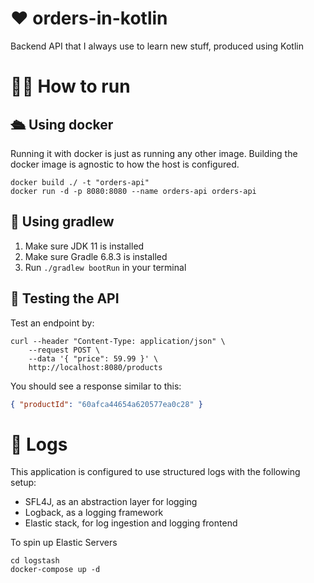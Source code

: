 # ❤️ orders-in-kotlin

Backend API that I always use to learn new stuff, produced using Kotlin

# 🏃‍♂️ How to run

## 🛳 Using docker

Running it with docker is just as running any other image. Building the docker image is agnostic to how the host is configured.

```bs
docker build ./ -t "orders-api"
docker run -d -p 8080:8080 --name orders-api orders-api
```

## 🌱 Using gradlew

1. Make sure JDK 11 is installed
2. Make sure Gradle 6.8.3 is installed
3. Run `./gradlew bootRun` in your terminal

## 🔄 Testing the API

Test an endpoint by:

```bs
curl --header "Content-Type: application/json" \
    --request POST \
    --data '{ "price": 59.99 }' \
    http://localhost:8080/products
```

You should see a response similar to this:

```json
{ "productId": "60afca44654a620577ea0c28" }
```

# 🧐 Logs

This application is configured to use structured logs with the following setup:

- SFL4J, as an abstraction layer for logging
- Logback, as a logging framework
- Elastic stack, for log ingestion and logging frontend

To spin up Elastic Servers

```bs
cd logstash
docker-compose up -d
```